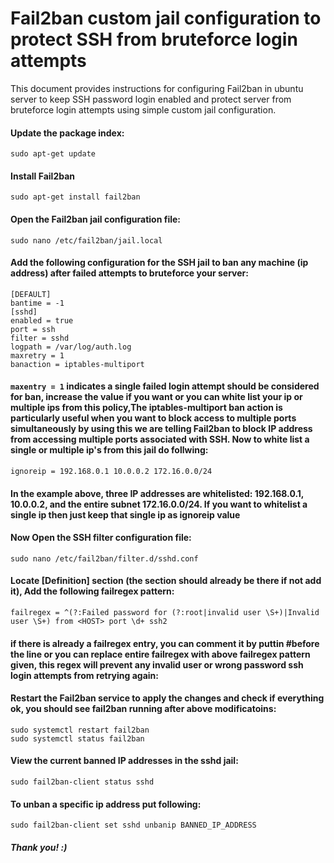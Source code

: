 # Fail2ban custom jail configuration to protect SSH from bruteforce login attempts
This document provides instructions for configuring Fail2ban in ubuntu server to keep SSH password login enabled and protect server from bruteforce login attempts using simple custom jail configuration.

#### Update the package index:
  `sudo apt-get update`
#### Install Fail2ban
   `sudo apt-get install fail2ban`
#### Open the Fail2ban jail configuration file:
   `sudo nano /etc/fail2ban/jail.local`
#### Add the following configuration for the SSH jail to ban any machine (ip address) after failed attempts to bruteforce your server:
    [DEFAULT]      
    bantime = -1  
    [sshd]  
    enabled = true  
    port = ssh  
    filter = sshd  
    logpath = /var/log/auth.log  
    maxretry = 1  
    banaction = iptables-multiport  
#### `maxentry = 1` indicates a single failed login attempt should be considered for ban, increase the value if you want or you can white list your ip or multiple ips from this policy,The iptables-multiport ban action is particularly useful when you want to block access to multiple ports simultaneously by using this we are telling Fail2ban to block IP address from accessing multiple ports associated with SSH. Now to white list a single or multiple ip's from this jail do follwing:
   `ignoreip = 192.168.0.1 10.0.0.2 172.16.0.0/24`  
#### In the example above, three IP addresses are whitelisted: 192.168.0.1, 10.0.0.2, and the entire subnet 172.16.0.0/24. If you want to whitelist a single ip then just keep that single ip as ignoreip value  
#### Now Open the SSH filter configuration file:
    sudo nano /etc/fail2ban/filter.d/sshd.conf
#### Locate [Definition] section (the section should already be there if not add it), Add the following failregex pattern: 
   `failregex = ^(?:Failed password for (?:root|invalid user \S+)|Invalid user \S+) from <HOST> port \d+ ssh2`
#### if there is already a failregex entry, you can comment it by puttin #before the line or you can replace entire failregex with above failregex pattern given, this regex will prevent any invalid user or wrong password ssh login attempts from retrying again:
#### Restart the Fail2ban service to apply the changes and check if everything ok, you should see fail2ban running after above modificatoins:
    sudo systemctl restart fail2ban  
    sudo systemctl status fail2ban
#### View the current banned IP addresses in the sshd jail:
    sudo fail2ban-client status sshd
#### To unban a specific ip address put following:
    sudo fail2ban-client set sshd unbanip BANNED_IP_ADDRESS
##### Thank you! :)

